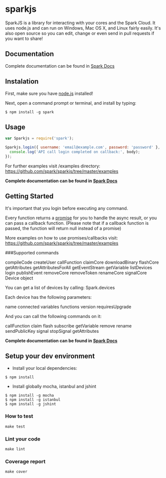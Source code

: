 sparkjs
=======

SparkJS is a library for interacting with your cores and the Spark Cloud.
It uses node.js and can run on Windows, Mac OS X, and Linux fairly easily.
It's also open source so you can edit, change or even send in pull requests if you want to share!

## Documentation

Complete documentation can be found in [Spark Docs](http://docs.spark.io/javascript/)

## Instalation

First, make sure you have [node.js](http://nodejs.org/) installed!

Next, open a command prompt or terminal, and install by typing:

```shell
$ npm install -g spark
```

## Usage

```javascript
var Sparkjs = require('spark');

Sparkjs.login({ username: 'email@example.com', password: 'password' }, function(err, body) {
  console.log('API call login completed on callback:', body);
});
```

For further examples visit /examples directory: https://github.com/spark/sparkjs/tree/master/examples

**Complete documentation can be found in [Spark Docs](http://docs.spark.io/javascript/)**

## Getting Started

It's important that you login before executing any command.

Every function returns a [promise](http://promisesaplus.com/) for you to handle the async result, or you can pass a callback function.
(Please note that if a callback function is passed, the function will return null instead of a promise)

More examples on how to use promises/callbacks visit: https://github.com/spark/sparkjs/tree/master/examples

###Supported commands

compileCode
createUser
callFunction
claimCore
downloadBinary
flashCore
getAttributes
getAttributesForAll
getEventStream
getVariable
listDevices
login
publishEvent
removeCore
removeToken
renameCore
signalCore
Device object

You can get a list of devices by calling: Spark.devices

Each device has the following parameters:

name
connected
variables
functions
version
requiresUpgrade

And you can call the following commands on it:

callFunction
claim
flash
subscribe
getVariable
remove
rename
sendPublicKey
signal
stopSignal
getAttributes

**Complete documentation can be found in [Spark Docs](http://docs.spark.io/javascript/)**

## Setup your dev environment

* Install your local dependencies:

```shell
$ npm install
```

* Install globally mocha, istanbul and jshint

```shell
$ npm install -g mocha
$ npm install -g istanbul
$ npm install -g jshint
```

### How to test

`make test`

### Lint your code

`make lint`

### Coverage report

`make cover`
